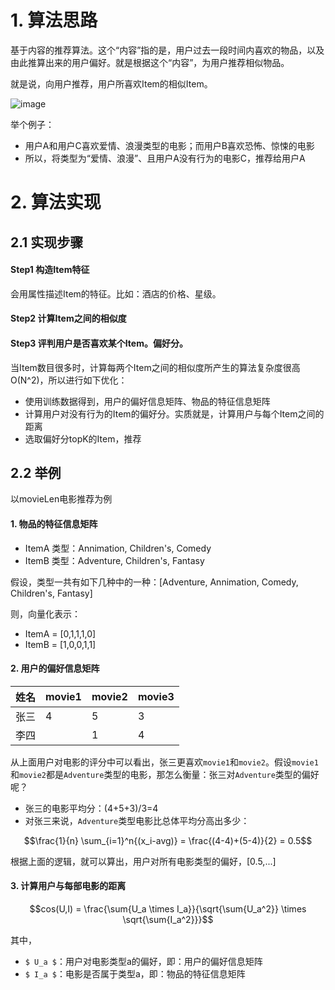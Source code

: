 # 1. 算法思路

基于内容的推荐算法。这个“内容”指的是，用户过去一段时间内喜欢的物品，以及由此推算出来的用户偏好。就是根据这个“内容”，为用户推荐相似物品。

就是说，向用户推荐，用户所喜欢Item的相似Item。

![image](https://gitee.com/journey7878/img-bed/raw/master/RecommendSys1/picContent1.png)

举个例子：

- 用户A和用户C喜欢爱情、浪漫类型的电影；而用户B喜欢恐怖、惊悚的电影
- 所以，将类型为“爱情、浪漫”、且用户A没有行为的电影C，推荐给用户A

# 2. 算法实现

## 2.1 实现步骤

#### Step1 构造Item特征

会用属性描述Item的特征。比如：酒店的价格、星级。

#### Step2 计算Item之间的相似度

#### Step3 评判用户是否喜欢某个Item。偏好分。


当Item数目很多时，计算每两个Item之间的相似度所产生的算法复杂度很高O(N^2)，所以进行如下优化：

- 使用训练数据得到，用户的偏好信息矩阵、物品的特征信息矩阵
- 计算用户对没有行为的Item的偏好分。实质就是，计算用户与每个Item之间的距离
- 选取偏好分topK的Item，推荐

## 2.2 举例

以movieLen电影推荐为例

#### 1. 物品的特征信息矩阵

- ItemA 类型：Annimation, Children's, Comedy
- ItemB 类型：Adventure, Children's, Fantasy

假设，类型一共有如下几种中的一种：[Adventure, Annimation, Comedy, Children's, Fantasy]

则，向量化表示：

- ItemA = [0,1,1,1,0]
- ItemB = [1,0,0,1,1]

#### 2. 用户的偏好信息矩阵

| 姓名        | movie1  | movie2 | movie3
| ------------- |:-----|:-----|:-----|
|张三|4|5|3
|李四 | | 1 | 4

从上面用户对电影的评分中可以看出，张三更喜欢`movie1`和`movie2`。假设`movie1`和`movie2`都是`Adventure`类型的电影，那怎么衡量：张三对`Adventure`类型的偏好呢？

- 张三的电影平均分：(4+5+3)/3=4
- 对张三来说，`Adventure`类型电影比总体平均分高出多少：

```math
\frac{1}{n} \sum_{i=1}^n{(x_i-avg)} = \frac{(4-4)+(5-4)}{2} = 0.5
```

根据上面的逻辑，就可以算出，用户对所有电影类型的偏好，[0.5,...]

#### 3. 计算用户与每部电影的距离

```math
cos(U,I) = \frac{\sum{U_a \times I_a}}{\sqrt{\sum{U_a^2}} \times \sqrt{\sum{I_a^2}}}
```

其中，

- ```$ U_a $```：用户对电影类型a的偏好，即：用户的偏好信息矩阵
- ```$ I_a $```：电影是否属于类型a，即：物品的特征信息矩阵